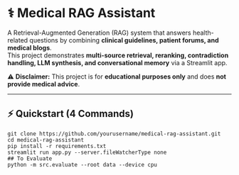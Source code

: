 # ⚕️ Medical RAG Assistant

A Retrieval-Augmented Generation (RAG) system that answers health-related questions by combining **clinical guidelines, patient forums, and medical blogs**.  
This project demonstrates **multi-source retrieval, reranking, contradiction handling, LLM synthesis, and conversational memory** via a Streamlit app.

⚠️ **Disclaimer:** This project is for **educational purposes only** and does **not provide medical advice**.

---

## ⚡ Quickstart (4 Commands)

```
git clone https://github.com/yourusername/medical-rag-assistant.git
cd medical-rag-assistant
pip install -r requirements.txt
streamlit run app.py --server.fileWatcherType none
## To Evaluate
python -m src.evaluate --root data --device cpu
```
